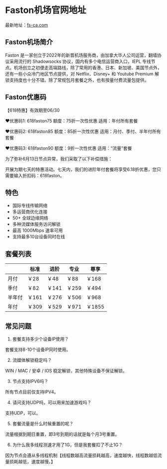 # Faston机场官网地址

最新地址：[fs-ca.com](https://console.fs-ca.com/#/register?code=DiPJBpXS)

## Faston机场简介

Faston 是一家创立于2022年的新晋机场服务商，由加拿大华人公司运营，翻墙协议采用流行的 Shadowsocks 协议，国内有多个电信运营商入口，IEPL 专线节点。机场创立之初便走高端路线，除了常用的香港、日本、新加坡、美国节点外，还有一些小众冷门地区节点提供，对 Netflix、Disney+ 和 Youtube Premium 解锁支持度也十分不错。除了常规包月套餐之外，也有按量付费流量包提供。

## Faston优惠码

【618特惠】有效期至06/30

❤优惠码1: 618faston75 额度：75折一次性优惠 适用：年付所有套餐

❤优惠码2: 618faston85 额度：85折一次性优惠 适用：月付、季付、半年付所有套餐

❤优惠码3: 618faston90 额度：9折一次性优惠 适用：“流量”套餐

为了弥补6月13日节点异常，我们采取了以下补偿措施：

开展为期七天的特惠活动。七天内，我们的进阶年付套餐将享受6.18折优惠，您只需要输入折扣码：618faston。

## 特色

* 国际专线传输网络
* 多运营商优化连接
* 50+ 全球边缘网络
* 多种流媒体服务访问解锁
* 最高 1000Mbps 速率可用
* 支持最多10台设备同时在线

## 套餐列表

||标准|进阶|专业|尊享|
|----|----|----|----|----|
|月付|￥28|￥48|￥88|￥168|
|季付|￥82|￥141|￥259|￥494|
|半年付|￥161|￥276|￥506|￥968|
|年付|￥309|￥529|￥971|￥1855|

## 常见问题

1. 套餐支持多少个设备IP使用？

套餐支持8-10个设备IP同时使用。
  
2. 流媒体解锁稳定吗？

WIN / MAC / 安卓 / IOS 稳定解锁，其他特殊设备不保证解锁。

3. 节点支持IPV6吗？

所有节点目前仅支持IPV4。

4. 请问支持UDP吗，可以用来加速游戏吗？

支持UDP，可以。

5. 套餐流量是什么时候重置的呢？

流量根据到期日重置，即3号到期的话就是每个月3号重置。

6. 为什么我多线程测速才用了1G，但是我套餐扣了不止1G？

因为节点会遵从多线程机制【线程数越高流量损耗越高，速度越快，线程数越低流量损耗越低，速度越慢。】
